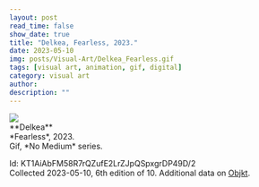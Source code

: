 ```yaml
---
layout: post
read_time: false
show_date: true
title: "Delkea, Fearless, 2023."
date: 2023-05-10
img: posts/Visual-Art/Delkea_Fearless.gif
tags: [visual art, animation, gif, digital]
category: visual art
author: 
description: ""
---
```


<img src='./assets/img/posts/Visual-Art/Delkea_Fearless.gif'>

<br>
**Delkea**
<br>*Fearless*, 2023.
<br>Gif, *No Medium* series.


 <div class="page-separator"></div>

Id: KT1AiAbFM58R7rQZufE2LrZJpQSpxgrDP49D/2
<br>Collected 2023-05-10, 6th edition of 10. Additional data on [Objkt](https://objkt.com/tokens/KT1AiAbFM58R7rQZufE2LrZJpQSpxgrDP49D/2).
